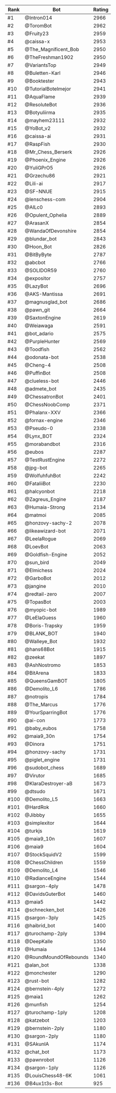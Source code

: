 Rank|Bot|Rating
---|---|---
#1|@Intron014|2966
#2|@ToromBot|2962
#3|@Fruity23|2959
#4|@caissa-x|2953
#5|@The_Magnificent_Bob|2950
#6|@TheFreshman1902|2950
#7|@VariantsTop|2949
#8|@Buletten-Karl|2946
#9|@Booktester|2943
#10|@TutorialBotelmejor|2941
#11|@AquaFlame|2939
#12|@ResoluteBot|2936
#13|@Botyuliirma|2935
#14|@mayhem23111|2932
#15|@YoBot_v2|2932
#16|@caissa-ai|2931
#17|@RaspFish|2930
#18|@Mr_Chess_Berserk|2926
#19|@Phoenix_Engine|2926
#20|@YuliGPrO5|2926
#21|@Grzechu86|2921
#22|@Lili-ai|2917
#23|@SF-NNUE|2915
#24|@lenschess-com|2904
#25|@AILc0|2893
#26|@Opulent_Ophelia|2889
#27|@ArasanX|2854
#28|@WandaOfDevonshire|2854
#29|@blundar_bot|2843
#30|@Hoon_Bot|2826
#31|@BitByByte|2787
#32|@abcbot|2766
#33|@SOLIDOR59|2760
#34|@expositor|2757
#35|@LazyBot|2696
#36|@AKS-Mantissa|2691
#37|@magnusglad_bot|2686
#38|@pawn_git|2664
#39|@SaxtonEngine|2619
#40|@Weiawaga|2591
#41|@bot_adario|2575
#42|@PurpleHunter|2569
#43|@Toodfish|2562
#44|@odonata-bot|2538
#45|@Cheng-4|2508
#46|@PuffinBot|2508
#47|@clueless-bot|2446
#48|@admete_bot|2435
#49|@ChessatronBot|2401
#50|@ChessNoobComp|2371
#51|@Phalanx-XXV|2366
#52|@fornax-engine|2346
#53|@Pseudo-0|2338
#54|@Lynx_BOT|2324
#55|@morabandbot|2316
#56|@eubos|2287
#57|@TestRustEngine|2272
#58|@jpg-bot|2265
#59|@WolfuhfuhBot|2242
#60|@FataliiBot|2230
#61|@halcyonbot|2218
#62|@Zagreus_Engine|2187
#63|@Humaia-Strong|2134
#64|@matmoi|2085
#65|@honzovy-sachy-2|2078
#66|@likeawizard-bot|2071
#67|@LeelaRogue|2069
#68|@LoevBot|2063
#69|@Goldfish-Engine|2052
#70|@sun_bird|2049
#71|@Elmichess|2024
#72|@GarboBot|2012
#73|@jangine|2010
#74|@redtail-zero|2007
#75|@TopasBot|2003
#76|@myopic-bot|1989
#77|@LeElaGuess|1960
#78|@Boris-Trapsky|1959
#79|@BLANK_BOT|1940
#80|@Walleye_Bot|1932
#81|@hans68Bot|1915
#82|@zeekat|1897
#83|@AshNostromo|1853
#84|@BitArena|1833
#85|@QueensGamBOT|1805
#86|@Demolito_L6|1786
#87|@notropis|1784
#88|@The_Marcus|1776
#89|@YourSparringBot|1776
#90|@ai-con|1773
#91|@baby_eubos|1758
#92|@maia9_30n|1754
#93|@Dinora|1751
#94|@honzovy-sachy|1731
#95|@piglet_engine|1731
#96|@sudobot_chess|1689
#97|@Virutor|1685
#98|@KlaraDestroyer-aB|1673
#99|@dtsudo|1671
#100|@Demolito_L5|1663
#101|@HardRok|1660
#102|@Jibbby|1655
#103|@simplexitor|1644
#104|@turkjs|1619
#105|@maia9_10n|1607
#106|@maia9|1604
#107|@StockSquidV2|1599
#108|@ChessChildren|1559
#109|@Demolito_L4|1546
#110|@RadianceEngine|1544
#111|@sargon-4ply|1478
#112|@DavidsGuterBot|1460
#113|@maia5|1442
#114|@schnecken_bot|1426
#115|@sargon-3ply|1425
#116|@haibrid_bot|1400
#117|@turochamp-2ply|1394
#118|@DeepKalle|1350
#119|@Humaia|1344
#120|@RoundMoundOfRebounds|1340
#121|@alan_bot|1338
#122|@monchester|1290
#123|@rust-bot|1282
#124|@bernstein-4ply|1272
#125|@maia1|1262
#126|@munfish|1254
#127|@turochamp-1ply|1208
#128|@katzebot|1203
#129|@bernstein-2ply|1180
#130|@sargon-2ply|1180
#131|@SAkunIA|1174
#132|@chat_bot|1173
#133|@pawnrobot|1126
#134|@sargon-1ply|1126
#135|@LouisChess48-6K|1061
#136|@B4ux1t3s-Bot|925
